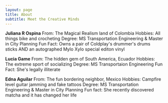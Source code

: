 ```yaml
---
layout: page
title: About
subtitle: Meet the Creative Minds
---
```


**Juliana R Ospina**
From: The Magical Realism land of Colombia
Hobbies: All things bike and crocheting
Degree: MS Transportation Engineering & Master in City Planning
Fun Fact: Owns a pair of Coldplay's drummer's drums sticks AND an autographed Mylo Xylo special editon vinyl

**Lucia Game**
From: The hidden gem of South America, Ecuador
Hobbies: The extreme sport of socializing
Degree: MS Transportaion Engineering
Fun Fact: She's legally illiterate

**Edna Aguilar**
From: The fun bordering neighbor, Mexico
Hobbies: Campfire level guitar jamming and fake tattoos
Degree: MS Transportation Engineering & Master in City Planning
Fun fact: She recently discovered matcha and it has changed her life


